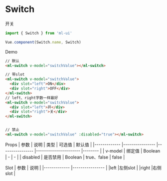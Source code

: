 # Switch

开关
```js
import { Switch } from 'ml-ui'

Vue.component(Switch.name, Switch)
```

Demo

```html
// 默认
<ml-switch v-model="switchValue"></ml-switch>

// 带slot
<ml-switch v-model="switchValue">
  <div slot="left">ON</div>
  <div slot="right">OFF</div>
</ml-switch>
// left、right字数一样最好
<ml-switch v-model="switchValue">
  <div slot="left">开</div>
  <div slot="right">关</div>
</ml-switch>


// 禁止
<ml-switch v-model="switchValue" :disabled="true"></ml-switch>
```
Props
| 参数          | 说明            | 类型            | 可选值                 | 默认值   |
|-------------  |---------------- |---------------- |---------------------- |-------- |
| v-model         | 绑定值		  | Boolean  | - | - |
| disabled         | 是否禁用	  | Boolean  |  true、false  | false |

Slot
| 参数          | 说明            |
|-------------  |---------------- |
|left  |左侧slot |
|right  |右侧slot |
